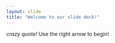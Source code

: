 ```yaml
---
layout: slide
title: "Welcome to our slide deck!"
---
```

<i>crazy quote!</i>
Use the right arrow to begin!
